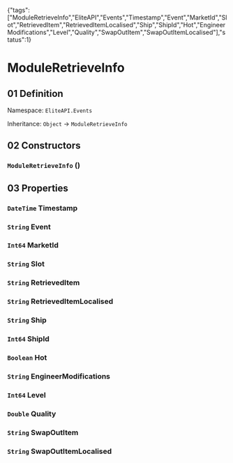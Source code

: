 {"tags":["ModuleRetrieveInfo","EliteAPI","Events","Timestamp","Event","MarketId","Slot","RetrievedItem","RetrievedItemLocalised","Ship","ShipId","Hot","EngineerModifications","Level","Quality","SwapOutItem","SwapOutItemLocalised"],"status":1}

# ModuleRetrieveInfo

## 01 Definition

Namespace: `EliteAPI.Events`

Inheritance: `Object` → `ModuleRetrieveInfo`

## 02 Constructors

### `ModuleRetrieveInfo` ()

## 03 Properties

### `DateTime` Timestamp

### `String` Event

### `Int64` MarketId

### `String` Slot

### `String` RetrievedItem

### `String` RetrievedItemLocalised

### `String` Ship

### `Int64` ShipId

### `Boolean` Hot

### `String` EngineerModifications

### `Int64` Level

### `Double` Quality

### `String` SwapOutItem

### `String` SwapOutItemLocalised

